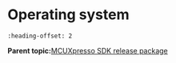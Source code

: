 # Operating system


```{include} ../topics/freertos.md
:heading-offset: 2
```

**Parent topic:**[MCUXpresso SDK release package](../topics/mcuxpresso_sdk_release_package.md)

